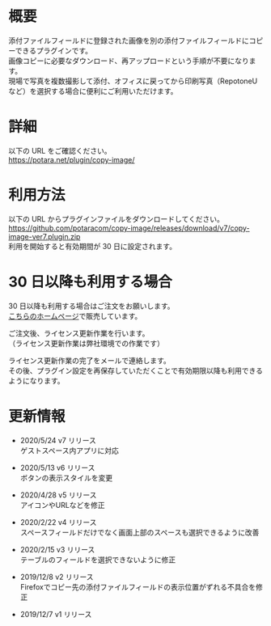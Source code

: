 # 概要

添付ファイルフィールドに登録された画像を別の添付ファイルフィールドにコピーできるプラグインです。  
画像コピーに必要なダウンロード、再アップロードという手順が不要になります。  
現場で写真を複数撮影して添付、オフィスに戻ってから印刷写真（RepotoneUなど）を選択する場合に便利にご利用いただけます。

# 詳細

以下の URL をご確認ください。  
https://potara.net/plugin/copy-image/

# 利用方法

以下の URL からプラグインファイルをダウンロードしてください。  
https://github.com/potaracom/copy-image/releases/download/v7/copy-image-ver7.plugin.zip  
利用を開始すると有効期間が 30 日に設定されます。

# 30 日以降も利用する場合

30 日以降も利用する場合はご注文をお願いします。  
[こちらのホームページ](https://potaracom.stores.jp/items/5de18f055b18a5694ed8a96f)で販売しています。

ご注文後、ライセンス更新作業を行います。  
（ライセンス更新作業は弊社環境での作業です）

ライセンス更新作業の完了をメールで連絡します。  
その後、プラグイン設定を再保存していただくことで有効期限以降も利用できるようになります。

# 更新情報
- 2020/5/24 v7 リリース  
  ゲストスペース内アプリに対応

- 2020/5/13 v6 リリース  
  ボタンの表示スタイルを変更

- 2020/4/28 v5 リリース  
  アイコンやURLなどを修正

- 2020/2/22 v4 リリース  
  スペースフィールドだけでなく画面上部のスペースも選択できるように改善

- 2020/2/15 v3 リリース  
  テーブルのフィールドを選択できないように修正

- 2019/12/8 v2 リリース  
  Firefoxでコピー先の添付ファイルフィールドの表示位置がずれる不具合を修正

- 2019/12/7 v1 リリース
